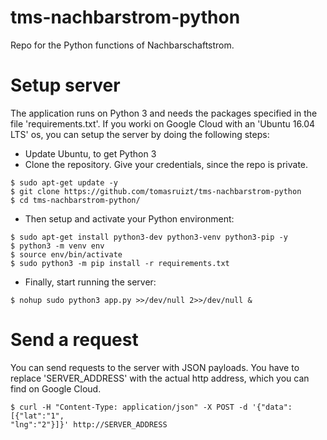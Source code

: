 # tms-nachbarstrom-python
Repo for the Python functions of Nachbarschaftstrom.
# Setup server
The application runs on Python 3 and needs the packages specified 
in the file 'requirements.txt'. If you worki on Google 
Cloud with an 'Ubuntu 16.04 LTS' os, you can setup the server by doing the 
following steps:
* Update Ubuntu, to get Python 3
* Clone the repository. Give your credentials, since the repo is private.

````commandline
$ sudo apt-get update -y
$ git clone https://github.com/tomasruizt/tms-nachbarstrom-python
$ cd tms-nachbarstrom-python/
````

* Then setup and activate your Python environment:
```commandline
$ sudo apt-get install python3-dev python3-venv python3-pip -y
$ python3 -m venv env
$ source env/bin/activate
$ sudo python3 -m pip install -r requirements.txt
```

* Finally, start running the server:
```commandline
$ nohup sudo python3 app.py >>/dev/null 2>>/dev/null &
```

# Send a request
You can send requests to the server with JSON payloads. You have to 
replace 'SERVER_ADDRESS' with the actual http address, which you can
find on Google Cloud.
```commandline
$ curl -H "Content-Type: application/json" -X POST -d '{"data":[{"lat":"1",
"lng":"2"}]}' http://SERVER_ADDRESS
```
